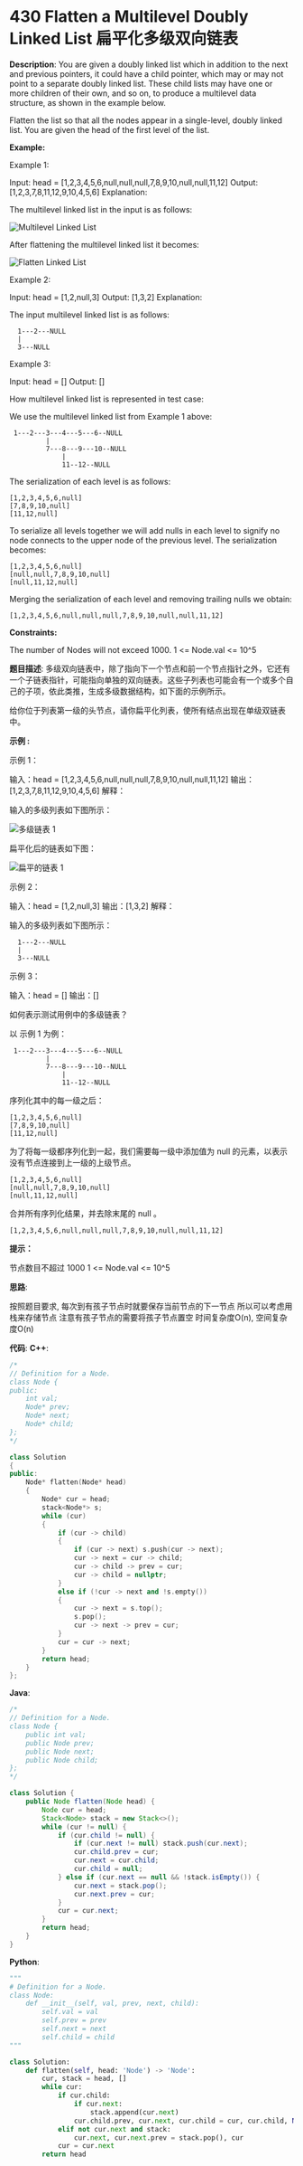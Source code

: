 # 430 Flatten a Multilevel Doubly Linked List 扁平化多级双向链表

__Description__:
You are given a doubly linked list which in addition to the next and previous pointers, it could have a child pointer, which may or may not point to a separate doubly linked list. These child lists may have one or more children of their own, and so on, to produce a multilevel data structure, as shown in the example below.

Flatten the list so that all the nodes appear in a single-level, doubly linked list. You are given the head of the first level of the list.

__Example:__

Example 1:

Input: head = [1,2,3,4,5,6,null,null,null,7,8,9,10,null,null,11,12]
Output: [1,2,3,7,8,11,12,9,10,4,5,6]
Explanation:

The multilevel linked list in the input is as follows:

![Multilevel Linked List](https://upload-images.jianshu.io/upload_images/16639143-e0320efae55d2935.png?imageMogr2/auto-orient/strip%7CimageView2/2/w/1240)

After flattening the multilevel linked list it becomes:

![Flatten Linked List](https://upload-images.jianshu.io/upload_images/16639143-91e5b6c74a2a464d.png?imageMogr2/auto-orient/strip%7CimageView2/2/w/1240)

Example 2:

Input: head = [1,2,null,3]
Output: [1,3,2]
Explanation:

The input multilevel linked list is as follows:

```text
  1---2---NULL
  |
  3---NULL
```

Example 3:

Input: head = []
Output: []

How multilevel linked list is represented in test case:

We use the multilevel linked list from Example 1 above:

```text
 1---2---3---4---5---6--NULL
         |
         7---8---9---10--NULL
             |
             11--12--NULL
```

The serialization of each level is as follows:

```text
[1,2,3,4,5,6,null]
[7,8,9,10,null]
[11,12,null]
```

To serialize all levels together we will add nulls in each level to signify no node connects to the upper node of the previous level. The serialization becomes:

```text
[1,2,3,4,5,6,null]
[null,null,7,8,9,10,null]
[null,11,12,null]
```

Merging the serialization of each level and removing trailing nulls we obtain:

```text
[1,2,3,4,5,6,null,null,null,7,8,9,10,null,null,11,12]
```

__Constraints:__

The number of Nodes will not exceed 1000.
1 <= Node.val <= 10^5

__题目描述__:
多级双向链表中，除了指向下一个节点和前一个节点指针之外，它还有一个子链表指针，可能指向单独的双向链表。这些子列表也可能会有一个或多个自己的子项，依此类推，生成多级数据结构，如下面的示例所示。

给你位于列表第一级的头节点，请你扁平化列表，使所有结点出现在单级双链表中。

__示例 :__

示例 1：

输入：head = [1,2,3,4,5,6,null,null,null,7,8,9,10,null,null,11,12]
输出：[1,2,3,7,8,11,12,9,10,4,5,6]
解释：

输入的多级列表如下图所示：

![多级链表 1](https://upload-images.jianshu.io/upload_images/16639143-8ab2c51b495cc772.png?imageMogr2/auto-orient/strip%7CimageView2/2/w/1240)

扁平化后的链表如下图：

![扁平的链表 1](https://upload-images.jianshu.io/upload_images/16639143-231ab6695ec0a0b1.png?imageMogr2/auto-orient/strip%7CimageView2/2/w/1240)

示例 2：

输入：head = [1,2,null,3]
输出：[1,3,2]
解释：

输入的多级列表如下图所示：

```text
  1---2---NULL
  |
  3---NULL
```

示例 3：

输入：head = []
输出：[]

如何表示测试用例中的多级链表？

以 示例 1 为例：

```text
 1---2---3---4---5---6--NULL
         |
         7---8---9---10--NULL
             |
             11--12--NULL
```

序列化其中的每一级之后：

```text
[1,2,3,4,5,6,null]
[7,8,9,10,null]
[11,12,null]
```

为了将每一级都序列化到一起，我们需要每一级中添加值为 null 的元素，以表示没有节点连接到上一级的上级节点。

```text
[1,2,3,4,5,6,null]
[null,null,7,8,9,10,null]
[null,11,12,null]
```

合并所有序列化结果，并去除末尾的 null 。

```text
[1,2,3,4,5,6,null,null,null,7,8,9,10,null,null,11,12]
```

__提示：__

节点数目不超过 1000
1 <= Node.val <= 10^5

__思路__:

按照题目要求, 每次到有孩子节点时就要保存当前节点的下一节点
所以可以考虑用栈来存储节点
注意有孩子节点的需要将孩子节点置空
时间复杂度O(n), 空间复杂度O(n)

__代码__:
__C++__:

```C++
/*
// Definition for a Node.
class Node {
public:
    int val;
    Node* prev;
    Node* next;
    Node* child;
};
*/

class Solution 
{
public:
    Node* flatten(Node* head) 
    {
        Node* cur = head;
        stack<Node*> s;
        while (cur)
        {
            if (cur -> child)
            {
                if (cur -> next) s.push(cur -> next);
                cur -> next = cur -> child;
                cur -> child -> prev = cur;
                cur -> child = nullptr;
            }
            else if (!cur -> next and !s.empty())
            {
                cur -> next = s.top();
                s.pop();
                cur -> next -> prev = cur;
            }
            cur = cur -> next;
        }
        return head;
    }
};
```

__Java__:

```Java
/*
// Definition for a Node.
class Node {
    public int val;
    public Node prev;
    public Node next;
    public Node child;
};
*/

class Solution {
    public Node flatten(Node head) {
        Node cur = head;
        Stack<Node> stack = new Stack<>();
        while (cur != null) {
            if (cur.child != null) {
                if (cur.next != null) stack.push(cur.next);
                cur.child.prev = cur;
                cur.next = cur.child;
                cur.child = null;
            } else if (cur.next == null && !stack.isEmpty()) {
                cur.next = stack.pop();
                cur.next.prev = cur;
            }
            cur = cur.next;
        }
        return head;
    }
}
```

__Python__:

```Python
"""
# Definition for a Node.
class Node:
    def __init__(self, val, prev, next, child):
        self.val = val
        self.prev = prev
        self.next = next
        self.child = child
"""

class Solution:
    def flatten(self, head: 'Node') -> 'Node':
        cur, stack = head, []
        while cur:
            if cur.child:
                if cur.next:
                    stack.append(cur.next)
                cur.child.prev, cur.next, cur.child = cur, cur.child, None
            elif not cur.next and stack:
                cur.next, cur.next.prev = stack.pop(), cur
            cur = cur.next
        return head
```
